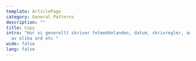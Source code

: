 ```yaml
---
template: ArticlePage
category: General Patterns
description: ""
title: Copy
intro: "Hur vi generellt skriver felmeddelanden, datum, skrivregler, användning
  av olika ord etc "
wide: false
lang: false
---
```

